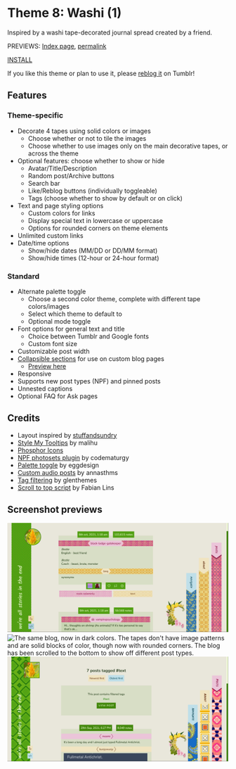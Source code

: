# Theme 8: Washi (1)

Inspired by a washi tape-decorated journal spread created by a friend.

PREVIEWS: [Index page](https://starlightpreviews.tumblr.com/theme8), [permalink](https://starlightpreviews.tumblr.com/theme8/permalink)

[INSTALL](https://raw.githubusercontent.com/wovenstarlight/tumblr-themes/main/theme8/theme8.html)

If you like this theme or plan to use it, please [reblog it](https://starlightthemes.tumblr.com/post/692418465823408128) on Tumblr!

## Features
### Theme-specific
- Decorate 4 tapes using solid colors or images
	- Choose whether or not to tile the images
	- Choose whether to use images only on the main decorative tapes, or across the theme
- Optional features: choose whether to show or hide
	- Avatar/Title/Description
	- Random post/Archive buttons
	- Search bar
	- Like/Reblog buttons (individually toggleable)
	- Tags (choose whether to show by default or on click)
- Text and page styling options
	- Custom colors for links
	- Display special text in lowercase or uppercase
	- Options for rounded corners on theme elements
- Unlimited custom links
- Date/time options
	- Show/hide dates (MM/DD or DD/MM format)
	- Show/hide times (12-hour or 24-hour format)

### Standard
- Alternate palette toggle
	- Choose a second color theme, complete with different tape colors/images
	- Select which theme to default to
	- Optional mode toggle
- Font options for general text and title
	- Choice between Tumblr and Google fonts
	- Custom font size
- Customizable post width
- [Collapsible sections](https://wovenstarlight.github.io/tumblr-themes/collapsibles/) for use on custom blog pages
	- [Preview here](https://starlightpreviews.tumblr.com/theme8/collapsibles)
- Responsive
- Supports new post types (NPF) and pinned posts
- Unnested captions
- Optional FAQ for Ask pages

## Credits
- Layout inspired by [stuffandsundry](https://twitter.com/CeilingsEyes/status/1500720562070601733)
- [Style My Tooltips](http://manos.malihu.gr/style-my-tooltips-jquery-plugin) by malihu
- [Phosphor Icons](https://phosphoricons.com/)
- [NPF photosets plugin](https://codematurgy.tumblr.com/post/643394597477875713/npfphotosets-plugin) by codematurgy
- [Palette toggle](https://eggdesign.tumblr.com/post/186889223257/day-night-mode-tutorial-after-featuring-a) by eggdesign
- [Custom audio posts](https://annasthms.tumblr.com/more/js/customaudio/new) by annasthms
- [Tag filtering](https://glenthemes.tumblr.com/spoilertags) by glenthemes
- [Scroll to top script](https://github.com/FabianLins/scrolltotop_arrow_jquery) by Fabian Lins

## Screenshot previews
![Screenshot of a Tumblr blog styled similarly to a journal spread decorated with washi tape. Strips of 'tape' run along the left (labelled with the blog title) and the right (links to the posts, about, and navigation sections), all patterned with tiled images. The blog avatar and an additional image are placed near the tapes like stickers. In the center, the posts are seemingly taped into place, with dates/note counts/usernames/tags etc. all written across more strips of tape.](https://github.com/wovenstarlight/tumblr-themes/blob/main/theme8/theme8_screenshot1light.png?raw=true)
![The same blog, now in dark colors. The tapes don't have image patterns and are solid blocks of color, though now with rounded corners. The blog has been scrolled to the bottom to show off different post types.](https://github.com/wovenstarlight/tumblr-themes/blob/main/theme8/theme8screenshot2dark.png?raw=true)
![Another screenshot in light colors, showing a tag page. The tapes on the left and right have new image patterns that aren't tiled. The tapes on the posts, however, have no images, and are just flat color. One of the posts has also been hidden due to being tagged with '#spoilers', with a button underneath to reveal it.](https://github.com/wovenstarlight/tumblr-themes/blob/main/theme8/theme8_screenshot3light.png?raw=true)